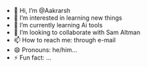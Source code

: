 - 👋 Hi, I’m @Aakrarsh
- 👀 I’m interested in learning new things 
- 🌱 I’m currently learning Ai tools
- 💞️ I’m looking to collaborate with Sam Altman   
- 📫 How to reach me: through e-mail
- 😄 Pronouns: he/him...
- ⚡ Fun fact: ...

<!---
Aakrarsh/Aakrarsh is a ✨ special ✨ repository because its `README.md` (this file) appears on your GitHub profile.
You can click the Preview link to take a look at your changes.
--->
